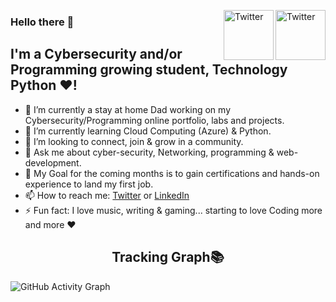 <a href="https://twitter.com/mrAdiaz" target="_blank"><img src="https://cdn2.iconfinder.com/data/icons/social-media-2235/1024/twitter-128.png" height="80px" width="80px" alt="Twitter" align="right"></a><a href="https://www.linkedin.com/in/albertojdiaz" target="_blank"><img src="https://cdn2.iconfinder.com/data/icons/social-media-2235/1024/linkedin-128.png" height="80px" width="80px" alt="Twitter" align="right"></a>

### Hello there 👋

## I'm a Cybersecurity and/or Programming growing student, Technology Python ❤!

- 🔭 I’m currently a stay at home Dad working on my Cybersecurity/Programming online portfolio, labs and projects.
- 🌱 I’m currently learning Cloud Computing (Azure) & Python.
- 👯 I’m looking to connect, join & grow in a community.
- 💬 Ask me about cyber-security, Networking, programming & web-development.
- 🥅 My Goal for the coming months is to gain certifications and hands-on experience to land my first job.
- 📫 How to reach me: [Twitter](https://www.linkedin.com/in/albertojdiaz) or [LinkedIn](https://www.linkedin.com/in/albertojdiaz)
- ⚡ Fun fact: I love music, writing & gaming... starting to love Coding more and more ❤

### <h2 align="center">Tracking Graph📚</h2>

![GitHub Activity Graph](https://activity-graph.herokuapp.com/graph?username=mrdiaz22&theme=dracula&hide_border=true)


